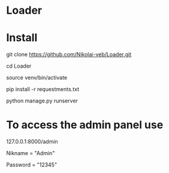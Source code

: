 # Loader

# Install

git clone https://github.com/Nikolai-veb/Loader.git

cd Loader

source venv/bin/activate

pip install -r requestments.txt

python manage.py runserver

# To access the admin panel use

127.0.0.1:8000/admin

Nikname = "Admin"

Password = "12345"
